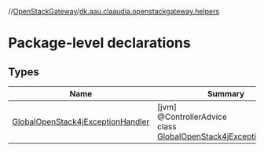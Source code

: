 //[OpenStackGateway](../../index.md)/[dk.aau.claaudia.openstackgateway.helpers](index.md)

# Package-level declarations

## Types

| Name | Summary |
|---|---|
| [GlobalOpenStack4jExceptionHandler](-global-open-stack4j-exception-handler/index.md) | [jvm]<br>@ControllerAdvice<br>class [GlobalOpenStack4jExceptionHandler](-global-open-stack4j-exception-handler/index.md) |
